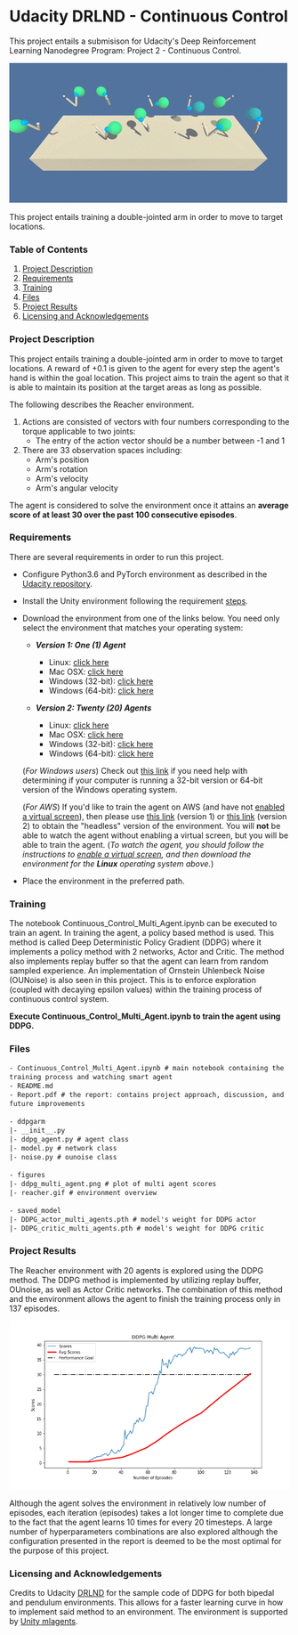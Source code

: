 # Udacity DRLND - Continuous Control

This project entails a submisison for Udacity's Deep Reinforcement Learning Nanodegree Program: Project 2 - Continuous Control.

![Env](figures/reacher.gif)

This project entails training a double-jointed arm in order to move to target locations. 

### Table of Contents 

1. [Project Description](#description)
2. [Requirements](#requirements)
3. [Training](#training)
4. [Files](#files)
5. [Project Results](#results)
6. [Licensing and Acknowledgements](#licensing)

### Project Description<a name="description"></a>

This project entails training a double-jointed arm in order to move to target locations. A reward of +0.1 is given to the agent for every step the agent's hand is within the goal location. This project aims to train the agent so that it is able to maintain its position at the target areas as long as possible.  

The following describes the Reacher environment.

1. Actions are consisted of vectors with four numbers corresponding to the torque applicable to two joints:
    - The entry of the action vector should be a number between -1 and 1
2. There are 33 observation spaces including:
    - Arm's position
    - Arm's rotation
    - Arm's velocity
    - Arm's angular velocity

The agent is considered to solve the environment once it attains an **average score of at least 30 over the past 100 consecutive episodes**.

### Requirements<a name="requirements"></a>

There are several requirements in order to run this project. 

- Configure Python3.6 and PyTorch environment as described in the [Udacity repository](https://github.com/udacity/deep-reinforcement-learning#dependencies).
- Install the Unity environment following the requirement [steps](https://github.com/udacity/deep-reinforcement-learning/blob/master/p2_continuous-control/README.md).
- Download the environment from one of the links below.  You need only select the environment that matches your operating system:

    - **_Version 1: One (1) Agent_**
        - Linux: [click here](https://s3-us-west-1.amazonaws.com/udacity-drlnd/P2/Reacher/one_agent/Reacher_Linux.zip)
        - Mac OSX: [click here](https://s3-us-west-1.amazonaws.com/udacity-drlnd/P2/Reacher/one_agent/Reacher.app.zip)
        - Windows (32-bit): [click here](https://s3-us-west-1.amazonaws.com/udacity-drlnd/P2/Reacher/one_agent/Reacher_Windows_x86.zip)
        - Windows (64-bit): [click here](https://s3-us-west-1.amazonaws.com/udacity-drlnd/P2/Reacher/one_agent/Reacher_Windows_x86_64.zip)

    - **_Version 2: Twenty (20) Agents_**
        - Linux: [click here](https://s3-us-west-1.amazonaws.com/udacity-drlnd/P2/Reacher/Reacher_Linux.zip)
        - Mac OSX: [click here](https://s3-us-west-1.amazonaws.com/udacity-drlnd/P2/Reacher/Reacher.app.zip)
        - Windows (32-bit): [click here](https://s3-us-west-1.amazonaws.com/udacity-drlnd/P2/Reacher/Reacher_Windows_x86.zip)
        - Windows (64-bit): [click here](https://s3-us-west-1.amazonaws.com/udacity-drlnd/P2/Reacher/Reacher_Windows_x86_64.zip)
    
    (_For Windows users_) Check out [this link](https://support.microsoft.com/en-us/help/827218/how-to-determine-whether-a-computer-is-running-a-32-bit-version-or-64) if you need help with determining if your computer is running a 32-bit version or 64-bit version of the Windows operating system.

    (_For AWS_) If you'd like to train the agent on AWS (and have not [enabled a virtual screen](https://github.com/Unity-Technologies/ml-agents/blob/master/docs/Training-on-Amazon-Web-Service.md)), then please use [this link](https://s3-us-west-1.amazonaws.com/udacity-drlnd/P2/Reacher/one_agent/Reacher_Linux_NoVis.zip) (version 1) or [this link](https://s3-us-west-1.amazonaws.com/udacity-drlnd/P2/Reacher/Reacher_Linux_NoVis.zip) (version 2) to obtain the "headless" version of the environment.  You will **not** be able to watch the agent without enabling a virtual screen, but you will be able to train the agent.  (_To watch the agent, you should follow the instructions to [enable a virtual screen](https://github.com/Unity-Technologies/ml-agents/blob/master/docs/Training-on-Amazon-Web-Service.md), and then download the environment for the **Linux** operating system above._)
    
- Place the environment in the preferred path.

### Training<a name="training"></a>

The notebook Continuous_Control_Multi_Agent.ipynb can be executed to train an agent. In training the agent, a policy based method is used. This method is called Deep Deterministic Policy Gradient (DDPG) where it implements a policy method with 2 networks, Actor and Critic. The method also implements replay buffer so that the agent can learn from random sampled experience. An implementation of Ornstein Uhlenbeck Noise (OUNoise) is also seen in this project. This is to enforce exploration (coupled with decaying epsilon values) within the training process of continuous control system. 

**Execute Continuous_Control_Multi_Agent.ipynb to train the agent using DDPG.**

### Files<a name="files"></a>

```
- Continuous_Control_Multi_Agent.ipynb # main notebook containing the training process and watching smart agent
- README.md
- Report.pdf # the report: contains project approach, discussion, and future improvements

- ddpgarm
|- __init__.py 
|- ddpg_agent.py # agent class
|- model.py # network class
|- noise.py # ounoise class

- figures
|- ddpg_multi_agent.png # plot of multi agent scores
|- reacher.gif # environment overview

- saved_model
|- DDPG_actor_multi_agents.pth # model's weight for DDPG actor
|- DDPG_critic_multi_agents.pth # model's weight for DDPG critic

```

### Project Results<a name="results"></a>

The Reacher environment with 20 agents is explored using the DDPG method. The DDPG method is implemented by utilizing replay buffer, OUnoise, as well as Actor Critic networks. The combination of this method and the environment allows the agent to finish the training process only in 137 episodes. 

![DDPG Scores](figures/ddpg_multi_agent.png)

Although the agent solves the environment in relatively low number of episodes, each iteration (episodes) takes a lot longer time to complete due to the fact that the agent learns 10 times for every 20 timesteps. A large number of hyperparameters combinations are also explored although the configuration presented in the report is deemed to be the most optimal for the purpose of this project.

### Licensing and Acknowledgements<a name="licensing"></a>

Credits to Udacity [DRLND](https://www.udacity.com/course/deep-reinforcement-learning-nanodegree--nd893) for the sample code of DDPG for both bipedal and pendulum environments. This allows for a faster learning curve in how to implement said method to an environment. The environment is supported by [Unity mlagents](https://github.com/Unity-Technologies/ml-agents).
